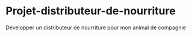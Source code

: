 # Projet-distributeur-de-nourriture
Développer un distributeur de nourriture pour mon animal de compagnie
